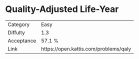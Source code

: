 # Quality-Adjusted Life-Year

<table>
    <tr>
        <td>Category</td>
        <td>Easy</td>
    </tr>
    <tr>
        <td>Diffulty</td>
        <td>1.3</td>
    </tr>
    <tr>
        <td>Acceptance</td>
        <td>57.1 %</td>
    </tr>
    <tr>
        <td>Link</td>
        <td>https://open.kattis.com/problems/qaly</td>
    </tr>
</table>